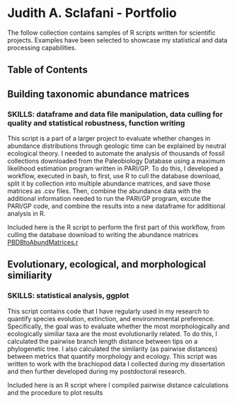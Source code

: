# Judith A. Sclafani - Portfolio

The follow collection contains samples of R scripts written for scientific projects. Examples have been selected to showcase my statistical and data processing capabilities.

## Table of Contents

## Building taxonomic abundance matrices
### **SKILLS:** dataframe and data file manipulation, data culling for quality and statistical robustness, function writing
This script is a part of a larger project to evaluate whether changes in abundance distributions through geologic time can be explained by neutral ecological theory. I needed to automate the analysis of thousands of fossil collections downloaded from the Paleobiology Database using a maximum likelihood estimation program written in PARI/GP. To do this, I developed a workflow, executed in bash, to first, use R to cull the database download, split it by collection into multiple abundance matrices, and save those matrices as .csv files. Then, combine the abundance data with the additional information needed to run the PARI/GP program, excute the PARI/GP code, and combine the results into a new dataframe for additional analysis in R. 

Included here is the R script to perform the first part of this workflow, from culling the database download to writing the abundance matrices [PBDBtoAbundMatrices.r](/PBDBtoAbundMatrices.r)


## Evolutionary, ecological, and morphological similiarity 
### **SKILLS:** statistical analysis, ggplot
This script contains code that I have regularly used in my research to quantify species evolution, extinction, and environmmental preference. Specifically, the goal was to evaluate whether the most morphologically and ecologically similiar taxa are the most evolutionarily related. To do this, I calculated the pairwise branch length distance between tips on a phylogenetic tree. I also calculated the similarity (as pairwise distances) between metrics that quantify morphology and ecology. This script was written to work with the brachiopod data I collected during my dissertation and then further developed during my postdoctoral research. 

Included here is an R script where I compiled pairwise distance calculations and the procedure to plot results 
